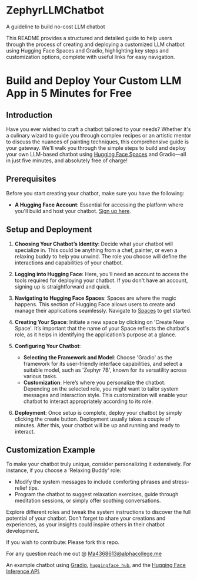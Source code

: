 # ZephyrLLMChatbot
A guideline to build no-cost LLM chatbot 

This README provides a structured and detailed guide to help users through the process of creating and deploying a customized LLM chatbot using Hugging Face Spaces and Gradio, highlighting key steps and customization options, complete with useful links for easy navigation.


# Build and Deploy Your Custom LLM App in 5 Minutes for Free

## Introduction
Have you ever wished to craft a chatbot tailored to your needs? Whether it's a culinary wizard to guide you through complex recipes or an artistic mentor to discuss the nuances of painting techniques, this comprehensive guide is your gateway. We'll walk you through the simple steps to build and deploy your own LLM-based chatbot using [Hugging Face Spaces](https://huggingface.co/spaces) and Gradio—all in just five minutes, and absolutely free of charge!

## Prerequisites
Before you  start creating your chatbot, make sure you have the following:
- **A Hugging Face Account**: Essential for accessing the platform where you'll build and host your chatbot. [Sign up here](https://huggingface.co/join).

## Setup and Deployment
1. **Choosing Your Chatbot’s Identity**: Decide what your chatbot will specialize in. This could be anything from a chef, painter, or even a relaxing buddy to help you unwind. The role you choose will define the interactions and capabilities of your chatbot.

2. **Logging into Hugging Face**:  Here, you'll need an account to access the tools required for deploying your chatbot. If you don't have an account, signing up is straightforward and quick.

3. **Navigating to Hugging Face Spaces**: Spaces are where the magic happens. This section of Hugging Face allows users to create and manage their applications seamlessly. Navigate to [Spaces](https://huggingface.co/spaces) to get started.

4. **Creating Your Space**: Initiate a new space by clicking on 'Create New Space'. It’s important that the name of your Space reflects the chatbot's role, as it helps in identifying the application’s purpose at a glance.

5. **Configuring Your Chatbot**:
   - **Selecting the Framework and Model**: Choose 'Gradio' as the framework for its user-friendly interface capabilities, and select a suitable model, such as 'Zephyr 7B', known for its versatility across various tasks.
   - **Customization**: Here’s where you personalize the chatbot. Depending on the selected role, you might want to tailor system messages and interaction style. This customization will enable your chatbot to interact appropriately according to its role.

6. **Deployment**: Once setup is complete, deploy your chatbot by simply clicking the create button. Deployment usually takes a couple of minutes. After this, your chatbot will be up and running and ready to interact.

## Customization Example
To make your chatbot truly unique, consider personalizing it extensively. For instance, if you choose a 'Relaxing Buddy' role:
- Modify the system messages to include comforting phrases and stress-relief tips.
- Program the chatbot to suggest relaxation exercises, guide through meditation sessions, or simply offer soothing conversations.

 Explore different roles and tweak the system instructions to discover the full potential of your chatbot. Don’t forget to share your creations and experiences, as your insights could inspire others in their chatbot development.

 If you wish to contribute: Please fork this repo. 

 For any question reach me out @ Ma4368613@alphacollege.me

An example chatbot using [Gradio](https://gradio.app), [`huggingface_hub`](https://huggingface.co/docs/huggingface_hub/v0.22.2/en/index), and the [Hugging Face Inference API](https://huggingface.co/docs/api-inference/index).
